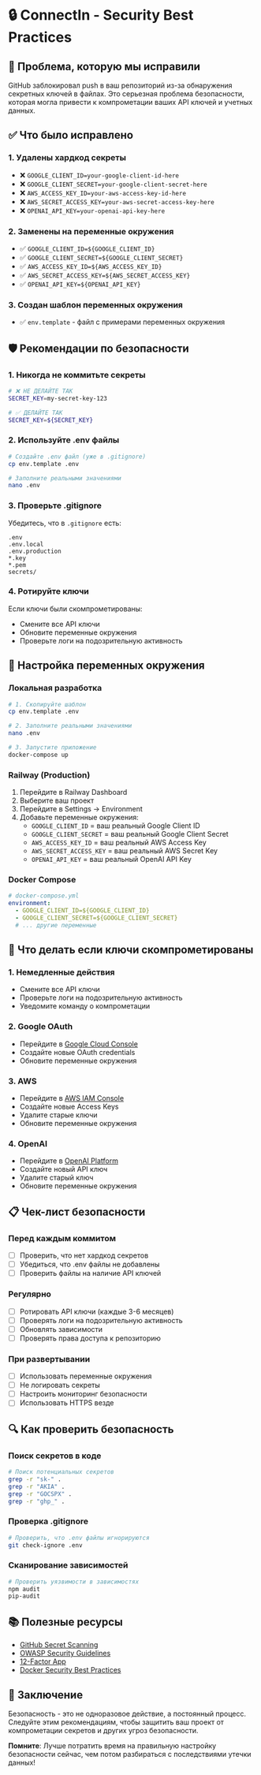 # 🔒 ConnectIn - Security Best Practices

## 🚨 Проблема, которую мы исправили

GitHub заблокировал push в ваш репозиторий из-за обнаружения секретных ключей в файлах. Это серьезная проблема безопасности, которая могла привести к компрометации ваших API ключей и учетных данных.

## ✅ Что было исправлено

### 1. **Удалены хардкод секреты**
- ❌ `GOOGLE_CLIENT_ID=your-google-client-id-here`
- ❌ `GOOGLE_CLIENT_SECRET=your-google-client-secret-here`
- ❌ `AWS_ACCESS_KEY_ID=your-aws-access-key-id-here`
- ❌ `AWS_SECRET_ACCESS_KEY=your-aws-secret-access-key-here`
- ❌ `OPENAI_API_KEY=your-openai-api-key-here`

### 2. **Заменены на переменные окружения**
- ✅ `GOOGLE_CLIENT_ID=${GOOGLE_CLIENT_ID}`
- ✅ `GOOGLE_CLIENT_SECRET=${GOOGLE_CLIENT_SECRET}`
- ✅ `AWS_ACCESS_KEY_ID=${AWS_ACCESS_KEY_ID}`
- ✅ `AWS_SECRET_ACCESS_KEY=${AWS_SECRET_ACCESS_KEY}`
- ✅ `OPENAI_API_KEY=${OPENAI_API_KEY}`

### 3. **Создан шаблон переменных окружения**
- ✅ `env.template` - файл с примерами переменных окружения

## 🛡️ Рекомендации по безопасности

### 1. **Никогда не коммитьте секреты**
```bash
# ❌ НЕ ДЕЛАЙТЕ ТАК
SECRET_KEY=my-secret-key-123

# ✅ ДЕЛАЙТЕ ТАК
SECRET_KEY=${SECRET_KEY}
```

### 2. **Используйте .env файлы**
```bash
# Создайте .env файл (уже в .gitignore)
cp env.template .env

# Заполните реальными значениями
nano .env
```

### 3. **Проверьте .gitignore**
Убедитесь, что в `.gitignore` есть:
```
.env
.env.local
.env.production
*.key
*.pem
secrets/
```

### 4. **Ротируйте ключи**
Если ключи были скомпрометированы:
- Смените все API ключи
- Обновите переменные окружения
- Проверьте логи на подозрительную активность

## 🔧 Настройка переменных окружения

### Локальная разработка
```bash
# 1. Скопируйте шаблон
cp env.template .env

# 2. Заполните реальными значениями
nano .env

# 3. Запустите приложение
docker-compose up
```

### Railway (Production)
1. Перейдите в Railway Dashboard
2. Выберите ваш проект
3. Перейдите в Settings → Environment
4. Добавьте переменные окружения:
   - `GOOGLE_CLIENT_ID` = ваш реальный Google Client ID
   - `GOOGLE_CLIENT_SECRET` = ваш реальный Google Client Secret
   - `AWS_ACCESS_KEY_ID` = ваш реальный AWS Access Key
   - `AWS_SECRET_ACCESS_KEY` = ваш реальный AWS Secret Key
   - `OPENAI_API_KEY` = ваш реальный OpenAI API Key

### Docker Compose
```yaml
# docker-compose.yml
environment:
  - GOOGLE_CLIENT_ID=${GOOGLE_CLIENT_ID}
  - GOOGLE_CLIENT_SECRET=${GOOGLE_CLIENT_SECRET}
  # ... другие переменные
```

## 🚨 Что делать если ключи скомпрометированы

### 1. **Немедленные действия**
- Смените все API ключи
- Проверьте логи на подозрительную активность
- Уведомите команду о компрометации

### 2. **Google OAuth**
- Перейдите в [Google Cloud Console](https://console.cloud.google.com/)
- Создайте новые OAuth credentials
- Обновите переменные окружения

### 3. **AWS**
- Перейдите в [AWS IAM Console](https://console.aws.amazon.com/iam/)
- Создайте новые Access Keys
- Удалите старые ключи
- Обновите переменные окружения

### 4. **OpenAI**
- Перейдите в [OpenAI Platform](https://platform.openai.com/)
- Создайте новый API ключ
- Удалите старый ключ
- Обновите переменные окружения

## 📋 Чек-лист безопасности

### Перед каждым коммитом
- [ ] Проверить, что нет хардкод секретов
- [ ] Убедиться, что .env файлы не добавлены
- [ ] Проверить файлы на наличие API ключей

### Регулярно
- [ ] Ротировать API ключи (каждые 3-6 месяцев)
- [ ] Проверять логи на подозрительную активность
- [ ] Обновлять зависимости
- [ ] Проверять права доступа к репозиторию

### При развертывании
- [ ] Использовать переменные окружения
- [ ] Не логировать секреты
- [ ] Настроить мониторинг безопасности
- [ ] Использовать HTTPS везде

## 🔍 Как проверить безопасность

### Поиск секретов в коде
```bash
# Поиск потенциальных секретов
grep -r "sk-" .
grep -r "AKIA" .
grep -r "GOCSPX" .
grep -r "ghp_" .
```

### Проверка .gitignore
```bash
# Проверить, что .env файлы игнорируются
git check-ignore .env
```

### Сканирование зависимостей
```bash
# Проверить уязвимости в зависимостях
npm audit
pip-audit
```

## 📚 Полезные ресурсы

- [GitHub Secret Scanning](https://docs.github.com/en/code-security/secret-scanning)
- [OWASP Security Guidelines](https://owasp.org/www-project-top-ten/)
- [12-Factor App](https://12factor.net/config)
- [Docker Security Best Practices](https://docs.docker.com/engine/security/)

## 🎯 Заключение

Безопасность - это не одноразовое действие, а постоянный процесс. Следуйте этим рекомендациям, чтобы защитить ваш проект от компрометации секретов и других угроз безопасности.

**Помните**: Лучше потратить время на правильную настройку безопасности сейчас, чем потом разбираться с последствиями утечки данных!
